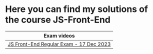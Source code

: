 # Here you can find my solutions of the course JS-Front-End


| Exam videos |
|-------------|
| [JS Front-End Regular Exam - 17 Dec 2023](https://www.youtube.com/watch?v=-6fzhHbYLx8)        |
